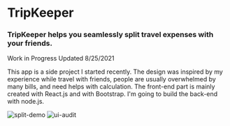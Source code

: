 # TripKeeper

### TripKeeper helps you seamlessly split travel expenses with your friends.

Work in Progress
Updated 8/25/2021

This app is a side project I started recently. The design was inspired by my experience while travel with friends, people are usually overwhelmed by many bills, and need helps with calculation. The front-end part is mainly created with React.js and with Bootstrap. I'm going to build the back-end with node.js.

![split-demo](https://yuanyuanhu96.github.io/split-demo.gif)
![ui-audit](https://yuanyuanhu96.github.io/ui-audit.png)
